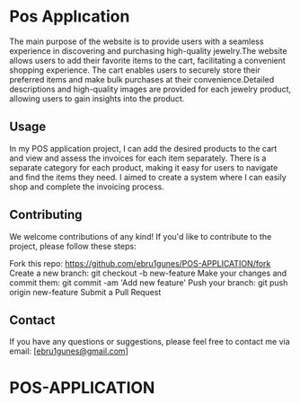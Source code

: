 # Pos Applıcation
The main purpose of the website is to provide users with a seamless experience in discovering and purchasing high-quality jewelry.The website allows users to add their favorite items to the cart, facilitating a convenient shopping experience.
The cart enables users to securely store their preferred items and make bulk purchases at their convenience.Detailed descriptions and high-quality images are provided for each jewelry product, allowing users to gain insights into the product.



## Usage

In my POS application project, I can add the desired products to the cart and view and assess the invoices for each item separately. There is a separate category for each product, making it easy for users to navigate and find the items they need. I aimed to create a system where I can easily shop and complete the invoicing process.


## Contributing

We welcome contributions of any kind! If you'd like to contribute to the project, please follow these steps:

Fork this repo: https://github.com/ebru1gunes/POS-APPLICATION/fork
Create a new branch: git checkout -b new-feature
Make your changes and commit them: git commit -am 'Add new feature'
Push your branch: git push origin new-feature
Submit a Pull Request

## Contact
If you have any questions or suggestions, please feel free to contact me via email: [ebru1gunes@gmail.com]

# POS-APPLICATION
